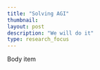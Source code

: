 ```yaml
---
title: "Solving AGI"
thumbnail:
layout: post
description: "We will do it"
type: research_focus
---
```

Body item